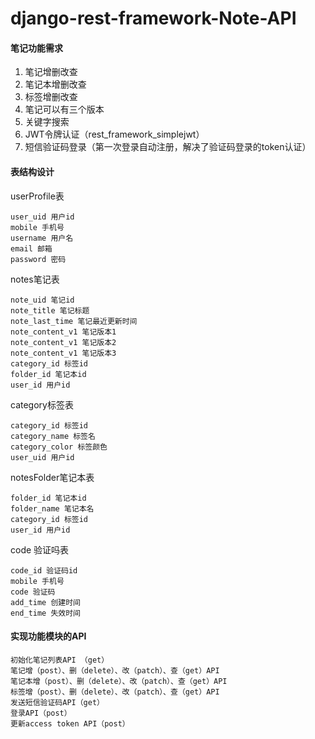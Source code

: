# django-rest-framework-Note-API
#### 笔记功能需求
1. 笔记增删改查
2. 笔记本增删改查
3. 标签增删改查
4. 笔记可以有三个版本
5. 关键字搜索
6. JWT令牌认证（rest_framework_simplejwt）
7. 短信验证码登录（第一次登录自动注册，解决了验证码登录的token认证）

#### 表结构设计

userProfile表
```
user_uid 用户id
mobile 手机号
username 用户名
email 邮箱
password 密码
```
notes笔记表
```
note_uid 笔记id
note_title 笔记标题
note_last_time 笔记最近更新时间
note_content_v1 笔记版本1
note_content_v1 笔记版本2
note_content_v1 笔记版本3
category_id 标签id
folder_id 笔记本id
user_id 用户id
```
category标签表
```
category_id 标签id
category_name 标签名
category_color 标签颜色
user_uid 用户id
```
notesFolder笔记本表
```
folder_id 笔记本id
folder_name 笔记本名
category_id 标签id
user_id 用户id
```
code 验证吗表
```
code_id 验证码id
mobile 手机号
code 验证码
add_time 创建时间
end_time 失效时间
```
#### 实现功能模块的API
```
初始化笔记列表API （get）
笔记增（post）、删（delete）、改（patch）、查（get）API
笔记本增（post）、删（delete）、改（patch）、查（get）API
标签增（post）、删（delete）、改（patch）、查（get）API
发送短信验证码API（get）
登录API（post）
更新access token API（post）
```

